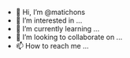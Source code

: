 - 👋 Hi, I’m @matichons
- 👀 I’m interested in ...
- 🌱 I’m currently learning ...
- 💞️ I’m looking to collaborate on ...
- 📫 How to reach me ...

<!---
matichons/matichons is a ✨ special ✨ repository because its `README.md` (this file) appears on your GitHub profile.
You can click the Preview link to take a look at your changes.
--->
